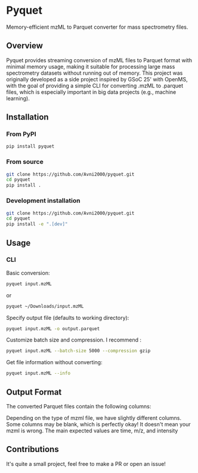 # Pyquet

Memory-efficient mzML to Parquet converter for mass spectrometry files.

## Overview

Pyquet provides streaming conversion of mzML files to Parquet format with minimal memory usage, making it suitable for processing large mass spectrometry datasets without running out of memory. This project was originally developed as a side project inspired by GSoC 25' with OpenMS, with the goal of providing a simple CLI for converting .mzML to .parquet files, which is especially important in big data projects (e.g., machine learning).

## Installation

### From PyPI

```bash
pip install pyquet
```

### From source

```bash
git clone https://github.com/Avni2000/pyquet.git
cd pyquet
pip install .
```

### Development installation

```bash
git clone https://github.com/Avni2000/pyquet.git
cd pyquet
pip install -e ".[dev]"
```

## Usage

### CLI

Basic conversion:
```bash
pyquet input.mzML
```
or
```bash
pyquet ~/Downloads/input.mzML
```

Specify output file (defaults to working directory):
```bash
pyquet input.mzML -o output.parquet
```

Customize batch size and compression. I recommend :
```bash
pyquet input.mzML --batch-size 5000 --compression gzip
```

Get file information without converting:
```bash
pyquet input.mzML --info
```

## Output Format

The converted Parquet files contain the following columns:

Depending on the type of mzml file, we have slightly different columns. 
Some columns may be blank, which is perfectly okay! It doesn't mean your mzml is wrong. 
The main expected values are time, m/z, and intensity

## Contributions

It's quite a small project, feel free to make a PR or open an issue!
